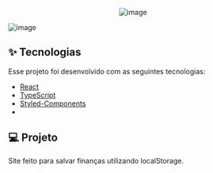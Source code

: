 <div align="center">
  
  ![image](https://user-images.githubusercontent.com/82004348/126880452-317d5b78-e52f-49d6-a1c1-aaa486f5096a.png)

</div>

![image](https://user-images.githubusercontent.com/82004348/126880474-b8eb60e4-1e34-4967-b5d6-7462f5ed8a48.png)


## ✨ Tecnologias

Esse projeto foi desenvolvido com as seguintes tecnologias:

- [React](https://reactjs.org)
- [TypeScript](https://www.typescriptlang.org/)
- [Styled-Components](https://styled-components.com/)
- 

## 💻 Projeto

Site feito para salvar finanças utilizando localStorage.
